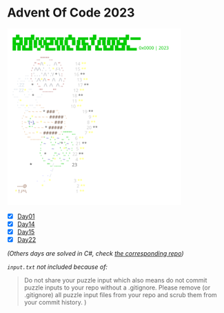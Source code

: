 # Advent Of Code 2023

<a href="https://adventofcode.com/2023"><img src="./calendar.svg" width="80%" /></a>

- [x] [Day01](./2023/Day01/README.md)
- [x] [Day14](./2023/Day14/README.md)
- [x] [Day15](./2023/Day15/README.md)
- [x] [Day22](./2023/Day22/README.md)

_(Others days are solved in C#, check [the corresponding repo](https://github.com/nightfaust/adventofcode))_

_`input.txt` not included because of:_
>Do not share your puzzle input which also means do not commit puzzle inputs to your repo without a .gitignore.
Please remove (or .gitignore) all puzzle input files from your repo and scrub them from your commit history.
)